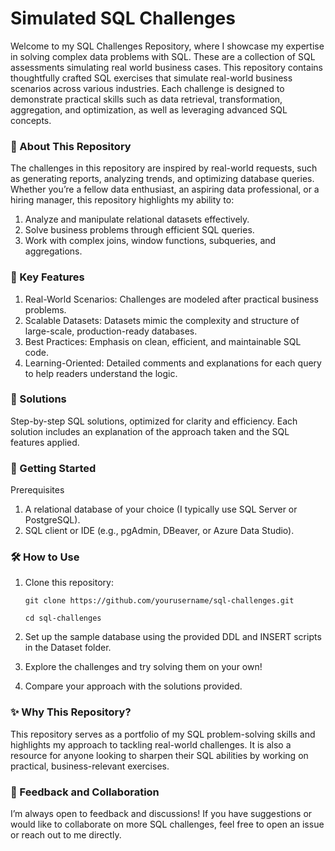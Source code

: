 # Simulated SQL Challenges

Welcome to my SQL Challenges Repository, where I showcase my expertise in solving complex data problems with SQL. These are a collection of SQL assessments simulating real world business cases. This repository contains thoughtfully crafted SQL exercises that simulate real-world business scenarios across various industries. Each challenge is designed to demonstrate practical skills such as data retrieval, transformation, aggregation, and optimization, as well as leveraging advanced SQL concepts. 

### 📄 About This Repository ###

The challenges in this repository are inspired by real-world requests, such as generating reports, analyzing trends, and optimizing database queries. Whether you’re a fellow data enthusiast, an aspiring data professional, or a hiring manager, this repository highlights my ability to:

  1. Analyze and manipulate relational datasets effectively.
  2. Solve business problems through efficient SQL queries.
  3. Work with complex joins, window functions, subqueries, and aggregations.

### 🚀 Key Features ###

  1. Real-World Scenarios: Challenges are modeled after practical business problems.
  2. Scalable Datasets: Datasets mimic the complexity and structure of large-scale, production-ready databases.
  3. Best Practices: Emphasis on clean, efficient, and maintainable SQL code.
  4. Learning-Oriented: Detailed comments and explanations for each query to help readers understand the logic.

### 🧠 Solutions ###
Step-by-step SQL solutions, optimized for clarity and efficiency. Each solution includes an explanation of the approach taken and the SQL features applied.

### 🧰 Getting Started ###

Prerequisites
  1. A relational database of your choice (I typically use SQL Server or PostgreSQL).
  2. SQL client or IDE (e.g., pgAdmin, DBeaver, or Azure Data Studio).

### 🛠️ How to Use ###

1.	Clone this repository:

      `git clone https://github.com/yourusername/sql-challenges.git`
      
      `cd sql-challenges`

2.	Set up the sample database using the provided DDL and INSERT scripts in the Dataset folder.
3.	Explore the challenges and try solving them on your own!
4.	Compare your approach with the solutions provided.

 
### ✨ Why This Repository? ###

This repository serves as a portfolio of my SQL problem-solving skills and highlights my approach to tackling real-world challenges. It is also a resource for anyone looking to sharpen their SQL abilities by working on practical, business-relevant exercises.

### 💬 Feedback and Collaboration ###

I’m always open to feedback and discussions! If you have suggestions or would like to collaborate on more SQL challenges, feel free to open an issue or reach out to me directly.



